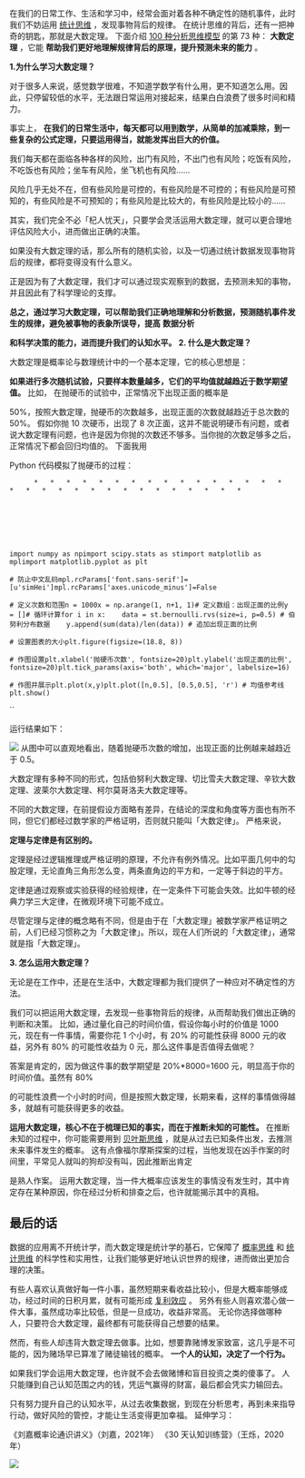 在我们的日常工作、生活和学习中，经常会面对着各种不确定性的随机事件，此时我们不妨运用 [统计思维](https://mp.weixin.qq.com/s?__biz=MzA4ODE2OTIxMw==&mid=2653482063&idx=1&sn=9551c83768d296d841640eebf652be45&scene=21#wechat_redirect) ，发现事物背后的规律。  在统计思维的背后，还有一把神奇的钥匙，那就是大数定理。  下面介绍 [100 种分析思维模型](https://mp.weixin.qq.com/mp/appmsgalbum?__biz=MzA4ODE2OTIxMw==&action=getalbum&album_id=1701638273011351554#wechat_redirect) 的第 73 种： **大数定理** ，它能 **帮助我们更好地理解规律背后的原理，提升预测未来的能力** 。

**1.为什么学习大数定理？**

对于很多人来说，感觉数学很难，不知道学数学有什么用，更不知道怎么用。因此，只停留较低的水平，无法跟日常运用对接起来，结果白白浪费了很多时间和精力。

事实上， **在我们的日常生活中，每天都可以用到数学，从简单的加减乘除，到一些复杂的公式定理，只要运用得当，就能发挥出巨大的价值。**

我们每天都在面临各种各样的风险，出门有风险，不出门也有风险；吃饭有风险，不吃饭也有风险；坐车有风险，坐飞机也有风险……

风险几乎无处不在，但有些风险是可控的，有些风险是不可控的；有些风险是可预知的，有些风险是不可预知的；有些风险是比较大的，有些风险是比较小的……

其实，我们完全不必「杞人忧天」，只要学会灵活运用大数定理，就可以更合理地评估风险大小，进而做出正确的决策。

如果没有大数定理的话，那么所有的随机实验，以及一切通过统计数据发现事物背后的规律，都将变得没有什么意义。

正是因为有了大数定理，我们才可以通过现实观察到的数据，去预测未知的事物，并且因此有了科学理论的支撑。

**总之，通过学习大数定理，可以帮助我们正确地理解和分析数据，预测随机事件发生的规律，避免被事物的表象所误导，提高** **数据分析**

**和科学决策的能力，进而提升我们的认知水平。** **2. 什么是大数定理？**

 大数定理是概率论与数理统计中的一个基本定理，它的核心思想是：

**如果进行多次随机试验，只要样本数量越多，它们的平均值就越趋近于数学期望值。** 比如，  在抛硬币的试验中，正常情况下出现正面的概率是

50%，按照大数定理，抛硬币的次数越多，出现正面的次数就越趋近于总次数的 50%。  假如你抛 10 次硬币，出现了 8 次正面，这并不能说明硬币有问题，或者说大数定理有问题，也许是因为你抛的次数还不够多。当你抛的次数足够多之后，正常情况下都会回归均值的。  下面我用

Python 代码模拟了抛硬币的过程：

    

          *   *   *   *   *   *   *   *   *   *   *   *   *   *   *   *   *   *   *   *   *   *   *   *   *   *   *   *   *   *   * 

    

    

    

    import numpy as npimport scipy.stats as stimport matplotlib as mplimport matplotlib.pyplot as plt  

    # 防止中文乱码mpl.rcParams['font.sans-serif']=[u'simHei']mpl.rcParams['axes.unicode_minus']=False  

    # 定义次数和范围n = 1000x = np.arange(1, n+1, 1)# 定义数组：出现正面的比例y = []# 循环计算for i in x:    data = st.bernoulli.rvs(size=i, p=0.5) # 伯努利分布数据    y.append(sum(data)/len(data)) # 追加出现正面的比例  

    # 设置图表的大小plt.figure(figsize=(18.8, 8))  

    # 作图设置plt.xlabel('抛硬币次数', fontsize=20)plt.ylabel('出现正面的比例', fontsize=20)plt.tick_params(axis='both', which='major', labelsize=16)  

    # 作图并展示plt.plot(x,y)plt.plot([n,0.5], [0.5,0.5], 'r') # 均值参考线plt.show() 

``

运行结果如下：

![](https://mmbiz.qpic.cn/mmbiz_png/giaycic3UNwo3zyFFOG5zwPMqryRicwcPxpkFLuJ83icx4BG6t15TibUBhrwTHkajsNjaWIpzQFLa9RrJgGckeR1JCg/640?wx_fmt=png) 从图中可以直观地看出，随着抛硬币次数的增加，出现正面的比例越来越趋近于 0.5。

大数定理有多种不同的形式，包括伯努利大数定理、切比雪夫大数定理、辛钦大数定理、波莱尔大数定理、柯尔莫哥洛夫大数定理等。

不同的大数定理，在前提假设方面略有差异，在结论的深度和角度等方面也有所不同，但它们都经过数学家的严格证明，否则就只能叫「大数定律」。  严格来说，

**定理与定律是有区别的。**

定理是经过逻辑推理或严格证明的原理，不允许有例外情况。比如平面几何中的勾股定理，无论直角三角形怎么变，两条直角边的平方和，一定等于斜边的平方。

定律是通过观察或实验获得的经验规律，在一定条件下可能会失效。比如牛顿的经典力学三大定律，在微观环境下可能不成立。

尽管定理与定律的概念略有不同，但是由于在「大数定理」被数学家严格证明之前，人们已经习惯称之为「大数定律」。所以，现在人们所说的「大数定律」，通常就是指「大数定理」。

**3. 怎么运用大数定理？**

 无论是在工作中，还是在生活中，大数定理都为我们提供了一种应对不确定性的方法。

我们可以把运用大数定理，去发现一些事物背后的规律，从而帮助我们做出正确的判断和决策。  比如，通过量化自己的时间价值，假设你每小时的价值是 1000 元，现在有一件事情，需要你花 1 个小时，有 20% 的可能性获得 8000 元的收益，另外有 80% 的可能性收益为 0 元，那么这件事是否值得去做呢？

答案是肯定的，因为做这件事的数学期望是 20%*8000=1600 元，明显高于你的时间价值。虽然有 80%

的可能性浪费一个小时的时间，但是按照大数定理，长期来看，这样的事情做得越多，就越有可能获得更多的收益。

**运用大数定理，核心不在于梳理已知的事实，而在于推断未知的可能性。** 在推断未知的过程中，你可能需要用到 [贝叶斯思维](https://mp.weixin.qq.com/s?__biz=MzA4ODE2OTIxMw==&mid=2653480361&idx=1&sn=febe63ba304c25b029108298161cb536&scene=21#wechat_redirect) ，就是从过去已知条件出发，去推测未来事件发生的概率。  这有点像福尔摩斯探案的过程，当他发现在凶手作案的时间里，平常见人就叫的狗却没有叫，因此推断出肯定

是熟人作案。  运用大数定理，当一件大概率应该发生的事情没有发生时，其中肯定存在某种原因，你在经过分析和排查之后，也许就能揭示其中的真相。

## **最后的话**

 数据的应用离不开统计学，而大数定理是统计学的基石，它保障了 [概率思维](https://mp.weixin.qq.com/s?__biz=MzA4ODE2OTIxMw==&mid=2653481757&idx=1&sn=7cb6463421d3dbfbffd54eeff6e7d3f0&scene=21#wechat_redirect) 和 [统计思维](https://mp.weixin.qq.com/s?__biz=MzA4ODE2OTIxMw==&mid=2653482063&idx=1&sn=9551c83768d296d841640eebf652be45&scene=21#wechat_redirect) 的科学性和实用性，让我们能够更好地认识世界的规律，进而做出更加合理的决策。

有些人喜欢认真做好每一件小事，虽然短期来看收益比较小，但是大概率能够成功，经过时间的日积月累，就有可能形成 [复利效应](https://mp.weixin.qq.com/s?__biz=MzA4ODE2OTIxMw==&mid=2653481349&idx=1&sn=9c3749e85fbdaa58c342dc37eaa5913a&scene=21#wechat_redirect) 。  另外有些人则喜欢潜心做一件大事，虽然成功率比较低，但是一旦成功，收益非常高。  无论你选择做哪种人，只要符合大数定理，最终都有可能获得自己想要的结果。

然而，有些人却违背大数定理去做事。比如，想要靠赌博发家致富，这几乎是不可能的，因为赌场早已算准了赌徒输钱的概率。  **一个人的认知，决定了一个行为。**

如果我们学会运用大数定理，也许就不会去做赌博和盲目投资之类的傻事了。  人只能赚到自己认知范围之内的钱，凭运气赢得的财富，最后都会凭实力输回去。

只有努力提升自己的认知水平，从过去收集数据，到现在分析思考，再到未来指导行动，做好风险的管控，才能让生活变得更加幸福。  延伸学习：

《刘嘉概率论通识讲义》（刘嘉，2021年）  《30 天认知训练营》（王烁，2020年）

![](https://visitor-badge.laobi.icu/badge?page_id=sjhfx.linji&left_text=PageViews&right_color=%2300589F)